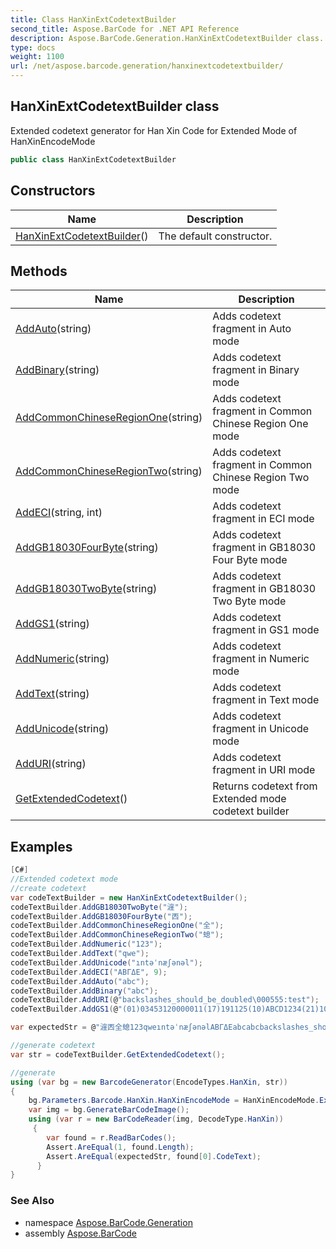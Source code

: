 ```yaml
---
title: Class HanXinExtCodetextBuilder
second_title: Aspose.BarCode for .NET API Reference
description: Aspose.BarCode.Generation.HanXinExtCodetextBuilder class. Extended codetext generator for Han Xin Code for Extended Mode of HanXinEncodeMode
type: docs
weight: 1100
url: /net/aspose.barcode.generation/hanxinextcodetextbuilder/
---
```

## HanXinExtCodetextBuilder class

Extended codetext generator for Han Xin Code for Extended Mode of HanXinEncodeMode

```csharp
public class HanXinExtCodetextBuilder
```

## Constructors

| Name | Description |
| --- | --- |
| [HanXinExtCodetextBuilder](hanxinextcodetextbuilder/)() | The default constructor. |

## Methods

| Name | Description |
| --- | --- |
| [AddAuto](../../aspose.barcode.generation/hanxinextcodetextbuilder/addauto/)(string) | Adds codetext fragment in Auto mode |
| [AddBinary](../../aspose.barcode.generation/hanxinextcodetextbuilder/addbinary/)(string) | Adds codetext fragment in Binary mode |
| [AddCommonChineseRegionOne](../../aspose.barcode.generation/hanxinextcodetextbuilder/addcommonchineseregionone/)(string) | Adds codetext fragment in Common Chinese Region One mode |
| [AddCommonChineseRegionTwo](../../aspose.barcode.generation/hanxinextcodetextbuilder/addcommonchineseregiontwo/)(string) | Adds codetext fragment in Common Chinese Region Two mode |
| [AddECI](../../aspose.barcode.generation/hanxinextcodetextbuilder/addeci/)(string, int) | Adds codetext fragment in ECI mode |
| [AddGB18030FourByte](../../aspose.barcode.generation/hanxinextcodetextbuilder/addgb18030fourbyte/)(string) | Adds codetext fragment in GB18030 Four Byte mode |
| [AddGB18030TwoByte](../../aspose.barcode.generation/hanxinextcodetextbuilder/addgb18030twobyte/)(string) | Adds codetext fragment in GB18030 Two Byte mode |
| [AddGS1](../../aspose.barcode.generation/hanxinextcodetextbuilder/addgs1/)(string) | Adds codetext fragment in GS1 mode |
| [AddNumeric](../../aspose.barcode.generation/hanxinextcodetextbuilder/addnumeric/)(string) | Adds codetext fragment in Numeric mode |
| [AddText](../../aspose.barcode.generation/hanxinextcodetextbuilder/addtext/)(string) | Adds codetext fragment in Text mode |
| [AddUnicode](../../aspose.barcode.generation/hanxinextcodetextbuilder/addunicode/)(string) | Adds codetext fragment in Unicode mode |
| [AddURI](../../aspose.barcode.generation/hanxinextcodetextbuilder/adduri/)(string) | Adds codetext fragment in URI mode |
| [GetExtendedCodetext](../../aspose.barcode.generation/hanxinextcodetextbuilder/getextendedcodetext/)() | Returns codetext from Extended mode codetext builder |

## Examples

```csharp
[C#]
//Extended codetext mode
//create codetext
var codeTextBuilder = new HanXinExtCodetextBuilder();
codeTextBuilder.AddGB18030TwoByte("漄");
codeTextBuilder.AddGB18030FourByte("㐁");
codeTextBuilder.AddCommonChineseRegionOne("全");
codeTextBuilder.AddCommonChineseRegionTwo("螅");
codeTextBuilder.AddNumeric("123");
codeTextBuilder.AddText("qwe");
codeTextBuilder.AddUnicode("ıntəˈnæʃənəl");
codeTextBuilder.AddECI("ΑΒΓΔΕ", 9);
codeTextBuilder.AddAuto("abc");
codeTextBuilder.AddBinary("abc");
codeTextBuilder.AddURI(@"backslashes_should_be_doubled\000555:test");
codeTextBuilder.AddGS1(@"(01)03453120000011(17)191125(10)ABCD1234(21)10");

var expectedStr = @"漄㐁全螅123qweıntəˈnæʃənəlΑΒΓΔΕabcabcbackslashes_should_be_doubled\000555:test(01)03453120000011(17)191125(10)ABCD1234(21)10";

//generate codetext
var str = codeTextBuilder.GetExtendedCodetext();

//generate
using (var bg = new BarcodeGenerator(EncodeTypes.HanXin, str))
{
    bg.Parameters.Barcode.HanXin.HanXinEncodeMode = HanXinEncodeMode.Extended;
    var img = bg.GenerateBarCodeImage();
    using (var r = new BarCodeReader(img, DecodeType.HanXin))
     {
        var found = r.ReadBarCodes();
        Assert.AreEqual(1, found.Length);
        Assert.AreEqual(expectedStr, found[0].CodeText);
      }
}
```

### See Also

* namespace [Aspose.BarCode.Generation](../../aspose.barcode.generation/)
* assembly [Aspose.BarCode](../../)


